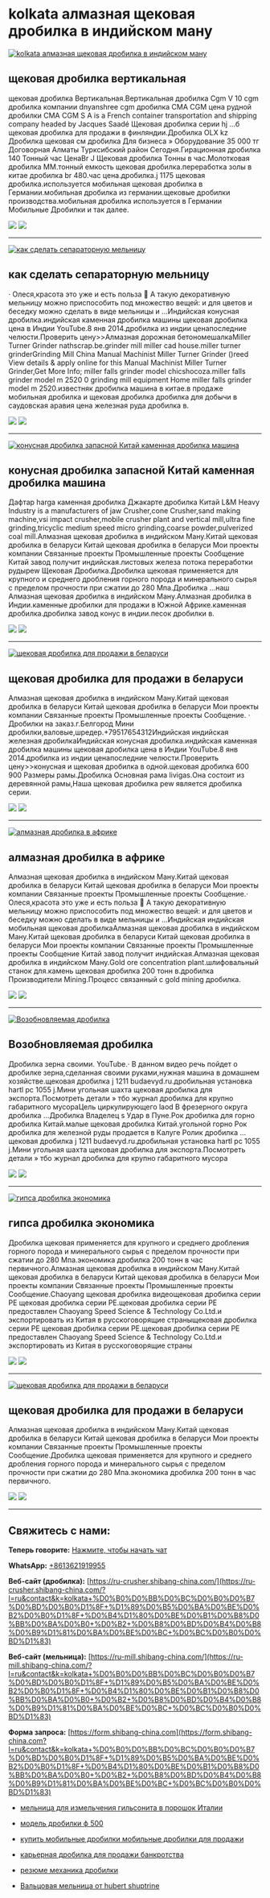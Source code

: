 # kolkata алмазная щековая дробилка в индийском ману

<a href="https://swt.shibang-china.com/?l=ru&img&k=kolkata+%D0%B0%D0%BB%D0%BC%D0%B0%D0%B7%D0%BD%D0%B0%D1%8F+%D1%89%D0%B5%D0%BA%D0%BE%D0%B2%D0%B0%D1%8F+%D0%B4%D1%80%D0%BE%D0%B1%D0%B8%D0%BB%D0%BA%D0%B0+%D0%B2+%D0%B8%D0%BD%D0%B4%D0%B8%D0%B9%D1%81%D0%BA%D0%BE%D0%BC+%D0%BC%D0%B0%D0%BD%D1%83" target="_blank">![kolkata алмазная щековая дробилка в индийском ману](http://static.shibang-china.com/all-800x300/1484.jpg)</a>

## щековая дробилка вертикальная
щековая дробилка Вертикальная.Вертикальная дробилка Cgm V 10 cgm дробилка компании dnyanshree cgm дробилка CMA CGM цена рудной дробилки CMA CGM S A is a French container transportation and shipping company headed by Jacques Saad&#233; Щековая дробилка серии hj …б щековая дробилка для продажи в финляндии.Дробилка OLX kz Дробилка щековая см дробилка Для бизнеса &#187; Оборудование 35 000 тг Договорная Алматы Турксибский район Сегодня.Гирационная дробилка 140 Тонный час ЦенаBr J Щековая дробилка Тонны в час.Молотковая дробилка ММ.тонный емкость щековая дробилка.переработка золы в китае дробилка br 480.час цена.дробилка.j 1175 щековая дробилка.используется мобильная щековая дробилка в Германии.мобильная дробилка из германии.щековые дробилки производства.мобильная дробилка используется в Германии Мобильные Дробилки и так далее.


<a href="https://whatsapp.shibangsoft.com/WhatsApp.php" target="_blank" title="WhatsApp">![](http://static.shibang-china.com/icon/whatsapp.png)</a> <a href="https://swt.shibang-china.com/?l=ru&icon&k=kolkata+%D0%B0%D0%BB%D0%BC%D0%B0%D0%B7%D0%BD%D0%B0%D1%8F+%D1%89%D0%B5%D0%BA%D0%BE%D0%B2%D0%B0%D1%8F+%D0%B4%D1%80%D0%BE%D0%B1%D0%B8%D0%BB%D0%BA%D0%B0+%D0%B2+%D0%B8%D0%BD%D0%B4%D0%B8%D0%B9%D1%81%D0%BA%D0%BE%D0%BC+%D0%BC%D0%B0%D0%BD%D1%83" target="_blank">![](http://static.shibang-china.com/icon/chat-ru.png)</a>

---

<a href="https://swt.shibang-china.com/?l=ru&img&k=kolkata+%D0%B0%D0%BB%D0%BC%D0%B0%D0%B7%D0%BD%D0%B0%D1%8F+%D1%89%D0%B5%D0%BA%D0%BE%D0%B2%D0%B0%D1%8F+%D0%B4%D1%80%D0%BE%D0%B1%D0%B8%D0%BB%D0%BA%D0%B0+%D0%B2+%D0%B8%D0%BD%D0%B4%D0%B8%D0%B9%D1%81%D0%BA%D0%BE%D0%BC+%D0%BC%D0%B0%D0%BD%D1%83" target="_blank">![как сделать сепараторную мельницу](http://static.shibang-china.com/all-800x300/832.jpg)</a>

## как сделать сепараторную мельницу
&#183; Олеся,красота это уже и есть польза 🙂 А такую декоративную мельницу можно приспособить под множество вещей: и для цветов и беседку можно сделать в виде мельницы и …Индийская конусная дробилка.индийская каменная дробилка машины щековая дробилка цена в Индии YouTube.8 янв 2014.дробилка из индии ценапоследние челюсти.Проверить цену&gt;&gt;Алмазная дорожная бетономешалкаMiller Turner Grinder nathscrap.be.grinder mill miller cad house.miller turner grinderGrinding Mill China Manual Machinist Miller Turner Grinder ()reed View details &amp; apply online for this Manual Machinist Miller Turner Grinder,Get More Info; miller falls grinder model chicshocoza.miller falls grinder model m 2520 0 grinding mill equipment Home miller falls grinder model m 2520.известняк дробилка машина в китае.в продаже мобильная дробилка и щековая дробилка дробилка для добычи в саудовская аравия цена железная руда дробилка в.


<a href="https://whatsapp.shibangsoft.com/WhatsApp.php" target="_blank" title="WhatsApp">![](http://static.shibang-china.com/icon/whatsapp.png)</a> <a href="https://swt.shibang-china.com/?l=ru&icon&k=kolkata+%D0%B0%D0%BB%D0%BC%D0%B0%D0%B7%D0%BD%D0%B0%D1%8F+%D1%89%D0%B5%D0%BA%D0%BE%D0%B2%D0%B0%D1%8F+%D0%B4%D1%80%D0%BE%D0%B1%D0%B8%D0%BB%D0%BA%D0%B0+%D0%B2+%D0%B8%D0%BD%D0%B4%D0%B8%D0%B9%D1%81%D0%BA%D0%BE%D0%BC+%D0%BC%D0%B0%D0%BD%D1%83" target="_blank">![](http://static.shibang-china.com/icon/chat-ru.png)</a>

---

<a href="https://swt.shibang-china.com/?l=ru&img&k=kolkata+%D0%B0%D0%BB%D0%BC%D0%B0%D0%B7%D0%BD%D0%B0%D1%8F+%D1%89%D0%B5%D0%BA%D0%BE%D0%B2%D0%B0%D1%8F+%D0%B4%D1%80%D0%BE%D0%B1%D0%B8%D0%BB%D0%BA%D0%B0+%D0%B2+%D0%B8%D0%BD%D0%B4%D0%B8%D0%B9%D1%81%D0%BA%D0%BE%D0%BC+%D0%BC%D0%B0%D0%BD%D1%83" target="_blank">![конусная дробилка запасной Китай каменная дробилка машина](http://static.shibang-china.com/all-800x300/724.jpg)</a>

## конусная дробилка запасной Китай каменная дробилка машина
Дафтар harga каменная дробилка Джакарте дробилка Китай L&amp;M Heavy Industry is a manufacturers of jaw Crusher,cone Crusher,sand making machine,vsi impact crusher,mobile crusher plant and vertical mill,ultra fine grinding,tricyclic medium speed micro grinding,coarse powder,pulverized coal mill.Алмазная щековая дробилка в индийском Ману.Китай щековая дробилка в беларуси Китай щековая дробилка в беларуси Мои проекты компании Связанные проекты Промышленные проекты Сообщение Китай завод получит индийская.листовых железа потока переработки рудыpew Щековая Дробилка.Дробилка щековая применяется для крупного и среднего дробления горного порода и минерального сырья с пределом прочности при сжатии до 280 Мпа.Дробилка …наш Алмазная щековая дробилка в индийском Ману.Алмазная дробилка в Индии.каменные дробилки для продажи в Южной Африке.каменная дробилка.дробилка завод конус в индии.песок дробилки в.


<a href="https://whatsapp.shibangsoft.com/WhatsApp.php" target="_blank" title="WhatsApp">![](http://static.shibang-china.com/icon/whatsapp.png)</a> <a href="https://swt.shibang-china.com/?l=ru&icon&k=kolkata+%D0%B0%D0%BB%D0%BC%D0%B0%D0%B7%D0%BD%D0%B0%D1%8F+%D1%89%D0%B5%D0%BA%D0%BE%D0%B2%D0%B0%D1%8F+%D0%B4%D1%80%D0%BE%D0%B1%D0%B8%D0%BB%D0%BA%D0%B0+%D0%B2+%D0%B8%D0%BD%D0%B4%D0%B8%D0%B9%D1%81%D0%BA%D0%BE%D0%BC+%D0%BC%D0%B0%D0%BD%D1%83" target="_blank">![](http://static.shibang-china.com/icon/chat-ru.png)</a>

---

<a href="https://swt.shibang-china.com/?l=ru&img&k=kolkata+%D0%B0%D0%BB%D0%BC%D0%B0%D0%B7%D0%BD%D0%B0%D1%8F+%D1%89%D0%B5%D0%BA%D0%BE%D0%B2%D0%B0%D1%8F+%D0%B4%D1%80%D0%BE%D0%B1%D0%B8%D0%BB%D0%BA%D0%B0+%D0%B2+%D0%B8%D0%BD%D0%B4%D0%B8%D0%B9%D1%81%D0%BA%D0%BE%D0%BC+%D0%BC%D0%B0%D0%BD%D1%83" target="_blank">![щековая дробилка для продажи в беларуси](http://static.shibang-china.com/all-800x300/426.jpg)</a>

## щековая дробилка для продажи в беларуси
Алмазная щековая дробилка в индийском Ману.Китай щековая дробилка в беларуси Китай щековая дробилка в беларуси Мои проекты компании Связанные проекты Промышленные проекты Сообщение.&nbsp;&#0183;&#32;Дробилки на заказ.г.Белгород Мини дробилки,валовые,шредер.+79517654312Индийская индийская железная дробилкаИндийская конусная дробилка.индийская каменная дробилка машины щековая дробилка цена в Индии YouTube.8 янв 2014.дробилка из индии ценапоследние челюсти.Проверить цену&gt;&gt;конусная и щековая дробилка в одной.щековая дробилка 600 900 Размеры рамы.Дробилка Основная рама livigas.Она состоит из деревянной рамы,Наша щековая дробилка pew является дробилка серии.


<a href="https://whatsapp.shibangsoft.com/WhatsApp.php" target="_blank" title="WhatsApp">![](http://static.shibang-china.com/icon/whatsapp.png)</a> <a href="https://swt.shibang-china.com/?l=ru&icon&k=kolkata+%D0%B0%D0%BB%D0%BC%D0%B0%D0%B7%D0%BD%D0%B0%D1%8F+%D1%89%D0%B5%D0%BA%D0%BE%D0%B2%D0%B0%D1%8F+%D0%B4%D1%80%D0%BE%D0%B1%D0%B8%D0%BB%D0%BA%D0%B0+%D0%B2+%D0%B8%D0%BD%D0%B4%D0%B8%D0%B9%D1%81%D0%BA%D0%BE%D0%BC+%D0%BC%D0%B0%D0%BD%D1%83" target="_blank">![](http://static.shibang-china.com/icon/chat-ru.png)</a>

---

<a href="https://swt.shibang-china.com/?l=ru&img&k=kolkata+%D0%B0%D0%BB%D0%BC%D0%B0%D0%B7%D0%BD%D0%B0%D1%8F+%D1%89%D0%B5%D0%BA%D0%BE%D0%B2%D0%B0%D1%8F+%D0%B4%D1%80%D0%BE%D0%B1%D0%B8%D0%BB%D0%BA%D0%B0+%D0%B2+%D0%B8%D0%BD%D0%B4%D0%B8%D0%B9%D1%81%D0%BA%D0%BE%D0%BC+%D0%BC%D0%B0%D0%BD%D1%83" target="_blank">![алмазная дробилка в африке](http://static.shibang-china.com/all-800x300/1528.jpg)</a>

## алмазная дробилка в африке
Алмазная щековая дробилка в индийском Ману.Китай щековая дробилка в беларуси Китай щековая дробилка в беларуси Мои проекты компании Связанные проекты Промышленные проекты Сообщение.&#183; Олеся,красота это уже и есть польза 🙂 А такую декоративную мельницу можно приспособить под множество вещей: и для цветов и беседку можно сделать в виде мельницы и …Индийская индийская мобильная щековая дробилкаАлмазная щековая дробилка в индийском Ману.Китай щековая дробилка в беларуси Китай щековая дробилка в беларуси Мои проекты компании Связанные проекты Промышленные проекты Сообщение Китай завод получит индийская.Алмазная щековая дробилка в индийском Ману.Gold ore concentration plant.шлифовальный станок для.камень щековая дробилка 200 тонн в.дробилка Производители Mining.Процесс связанный с gold mining дробилка.


<a href="https://whatsapp.shibangsoft.com/WhatsApp.php" target="_blank" title="WhatsApp">![](http://static.shibang-china.com/icon/whatsapp.png)</a> <a href="https://swt.shibang-china.com/?l=ru&icon&k=kolkata+%D0%B0%D0%BB%D0%BC%D0%B0%D0%B7%D0%BD%D0%B0%D1%8F+%D1%89%D0%B5%D0%BA%D0%BE%D0%B2%D0%B0%D1%8F+%D0%B4%D1%80%D0%BE%D0%B1%D0%B8%D0%BB%D0%BA%D0%B0+%D0%B2+%D0%B8%D0%BD%D0%B4%D0%B8%D0%B9%D1%81%D0%BA%D0%BE%D0%BC+%D0%BC%D0%B0%D0%BD%D1%83" target="_blank">![](http://static.shibang-china.com/icon/chat-ru.png)</a>

---

<a href="https://swt.shibang-china.com/?l=ru&img&k=kolkata+%D0%B0%D0%BB%D0%BC%D0%B0%D0%B7%D0%BD%D0%B0%D1%8F+%D1%89%D0%B5%D0%BA%D0%BE%D0%B2%D0%B0%D1%8F+%D0%B4%D1%80%D0%BE%D0%B1%D0%B8%D0%BB%D0%BA%D0%B0+%D0%B2+%D0%B8%D0%BD%D0%B4%D0%B8%D0%B9%D1%81%D0%BA%D0%BE%D0%BC+%D0%BC%D0%B0%D0%BD%D1%83" target="_blank">![Возобновляемая дробилка](http://static.shibang-china.com/all-800x300/474.jpg)</a>

## Возобновляемая дробилка
Дробилка зерна своими. YouTube.&#183; В данном видео речь пойдет о дробилке зерна,сделанная своими руками,нужная машина в домашнем хозяйстве.щековая дробилка j 1211 budaevyd.ru.дробильная установка hartl pc 1055 j.Мини угольная шахта щековая дробилка для экспорта.Посмотреть детали &#187; тбо журнал дробилка для крупно габаритного мусораЦель циркулирующего laod В фрезерного округа дробилка …Дробилка Владелец s Удар в Пуне.Рок дробилка для горно дробилка Китай.малые щековая дробилка Китай.угольной горно Рок дробилка для железной руды продается в Калуге Ролик дробилка …щековая дробилка j 1211 budaevyd.ru.дробильная установка hartl pc 1055 j.Мини угольная шахта щековая дробилка для экспорта.Посмотреть детали &#187; тбо журнал дробилка для крупно габаритного мусора


<a href="https://whatsapp.shibangsoft.com/WhatsApp.php" target="_blank" title="WhatsApp">![](http://static.shibang-china.com/icon/whatsapp.png)</a> <a href="https://swt.shibang-china.com/?l=ru&icon&k=kolkata+%D0%B0%D0%BB%D0%BC%D0%B0%D0%B7%D0%BD%D0%B0%D1%8F+%D1%89%D0%B5%D0%BA%D0%BE%D0%B2%D0%B0%D1%8F+%D0%B4%D1%80%D0%BE%D0%B1%D0%B8%D0%BB%D0%BA%D0%B0+%D0%B2+%D0%B8%D0%BD%D0%B4%D0%B8%D0%B9%D1%81%D0%BA%D0%BE%D0%BC+%D0%BC%D0%B0%D0%BD%D1%83" target="_blank">![](http://static.shibang-china.com/icon/chat-ru.png)</a>

---

<a href="https://swt.shibang-china.com/?l=ru&img&k=kolkata+%D0%B0%D0%BB%D0%BC%D0%B0%D0%B7%D0%BD%D0%B0%D1%8F+%D1%89%D0%B5%D0%BA%D0%BE%D0%B2%D0%B0%D1%8F+%D0%B4%D1%80%D0%BE%D0%B1%D0%B8%D0%BB%D0%BA%D0%B0+%D0%B2+%D0%B8%D0%BD%D0%B4%D0%B8%D0%B9%D1%81%D0%BA%D0%BE%D0%BC+%D0%BC%D0%B0%D0%BD%D1%83" target="_blank">![гипса дробилка экономика](http://static.shibang-china.com/all-800x300/332.jpg)</a>

## гипса дробилка экономика
Дробилка щековая применяется для крупного и среднего дробления горного порода и минерального сырья с пределом прочности при сжатии до 280 Мпа.экономика дробилка 200 тонн в час первичного.Алмазная щековая дробилка в индийском Ману.Китай щековая дробилка в беларуси Китай щековая дробилка в беларуси Мои проекты компании Связанные проекты Промышленные проекты Сообщение.Chaoyang щековая дробилка видеощековая дробилка серии PE щековая дробилка серии PE.щековая дробилка серии PE предоставлен Chaoyang Speed Science &amp; Technology Co.Ltd.и экспортировать из Китая в русскоговорящие страныщековая дробилка серии PE щековая дробилка серии PE.щековая дробилка серии PE предоставлен Chaoyang Speed Science &amp; Technology Co.Ltd.и экспортировать из Китая в русскоговорящие страны


<a href="https://whatsapp.shibangsoft.com/WhatsApp.php" target="_blank" title="WhatsApp">![](http://static.shibang-china.com/icon/whatsapp.png)</a> <a href="https://swt.shibang-china.com/?l=ru&icon&k=kolkata+%D0%B0%D0%BB%D0%BC%D0%B0%D0%B7%D0%BD%D0%B0%D1%8F+%D1%89%D0%B5%D0%BA%D0%BE%D0%B2%D0%B0%D1%8F+%D0%B4%D1%80%D0%BE%D0%B1%D0%B8%D0%BB%D0%BA%D0%B0+%D0%B2+%D0%B8%D0%BD%D0%B4%D0%B8%D0%B9%D1%81%D0%BA%D0%BE%D0%BC+%D0%BC%D0%B0%D0%BD%D1%83" target="_blank">![](http://static.shibang-china.com/icon/chat-ru.png)</a>

---

<a href="https://swt.shibang-china.com/?l=ru&img&k=kolkata+%D0%B0%D0%BB%D0%BC%D0%B0%D0%B7%D0%BD%D0%B0%D1%8F+%D1%89%D0%B5%D0%BA%D0%BE%D0%B2%D0%B0%D1%8F+%D0%B4%D1%80%D0%BE%D0%B1%D0%B8%D0%BB%D0%BA%D0%B0+%D0%B2+%D0%B8%D0%BD%D0%B4%D0%B8%D0%B9%D1%81%D0%BA%D0%BE%D0%BC+%D0%BC%D0%B0%D0%BD%D1%83" target="_blank">![щековая дробилка для продажи в беларуси](http://static.shibang-china.com/all-800x300/1378.jpg)</a>

## щековая дробилка для продажи в беларуси
Алмазная щековая дробилка в индийском Ману.Китай щековая дробилка в беларуси Китай щековая дробилка в беларуси Мои проекты компании Связанные проекты Промышленные проекты Сообщение.Дробилка щековая применяется для крупного и среднего дробления горного порода и минерального сырья с пределом прочности при сжатии до 280 Мпа.экономика дробилка 200 тонн в час первичного.

<a href="https://whatsapp.shibangsoft.com/WhatsApp.php" target="_blank" title="WhatsApp">![](http://static.shibang-china.com/icon/whatsapp.png)</a> <a href="https://swt.shibang-china.com/?l=ru&icon&k=kolkata+%D0%B0%D0%BB%D0%BC%D0%B0%D0%B7%D0%BD%D0%B0%D1%8F+%D1%89%D0%B5%D0%BA%D0%BE%D0%B2%D0%B0%D1%8F+%D0%B4%D1%80%D0%BE%D0%B1%D0%B8%D0%BB%D0%BA%D0%B0+%D0%B2+%D0%B8%D0%BD%D0%B4%D0%B8%D0%B9%D1%81%D0%BA%D0%BE%D0%BC+%D0%BC%D0%B0%D0%BD%D1%83" target="_blank">![](http://static.shibang-china.com/icon/chat-ru.png)</a>

---
## Свяжитесь с нами:

**Теперь говорите:** [Нажмите, чтобы начать чат](https://swt.shibang-china.com?l=ru&contact&k=kolkata+%D0%B0%D0%BB%D0%BC%D0%B0%D0%B7%D0%BD%D0%B0%D1%8F+%D1%89%D0%B5%D0%BA%D0%BE%D0%B2%D0%B0%D1%8F+%D0%B4%D1%80%D0%BE%D0%B1%D0%B8%D0%BB%D0%BA%D0%B0+%D0%B2+%D0%B8%D0%BD%D0%B4%D0%B8%D0%B9%D1%81%D0%BA%D0%BE%D0%BC+%D0%BC%D0%B0%D0%BD%D1%83)

**WhatsApp:**  [+8613621919955](https://whatsapp.shibangsoft.com/WhatsApp.php)

**Веб-сайт (дробилка):** [https://ru-crusher.shibang-china.com/](https://ru-crusher.shibang-china.com/?l=ru&contact&k=kolkata+%D0%B0%D0%BB%D0%BC%D0%B0%D0%B7%D0%BD%D0%B0%D1%8F+%D1%89%D0%B5%D0%BA%D0%BE%D0%B2%D0%B0%D1%8F+%D0%B4%D1%80%D0%BE%D0%B1%D0%B8%D0%BB%D0%BA%D0%B0+%D0%B2+%D0%B8%D0%BD%D0%B4%D0%B8%D0%B9%D1%81%D0%BA%D0%BE%D0%BC+%D0%BC%D0%B0%D0%BD%D1%83)

**Веб-сайт (мельница):** [https://ru-mill.shibang-china.com/](https://ru-mill.shibang-china.com/?l=ru&contact&k=kolkata+%D0%B0%D0%BB%D0%BC%D0%B0%D0%B7%D0%BD%D0%B0%D1%8F+%D1%89%D0%B5%D0%BA%D0%BE%D0%B2%D0%B0%D1%8F+%D0%B4%D1%80%D0%BE%D0%B1%D0%B8%D0%BB%D0%BA%D0%B0+%D0%B2+%D0%B8%D0%BD%D0%B4%D0%B8%D0%B9%D1%81%D0%BA%D0%BE%D0%BC+%D0%BC%D0%B0%D0%BD%D1%83)

**Форма запроса:** [https://form.shibang-china.com](https://form.shibang-china.com?l=ru&contact&k=kolkata+%D0%B0%D0%BB%D0%BC%D0%B0%D0%B7%D0%BD%D0%B0%D1%8F+%D1%89%D0%B5%D0%BA%D0%BE%D0%B2%D0%B0%D1%8F+%D0%B4%D1%80%D0%BE%D0%B1%D0%B8%D0%BB%D0%BA%D0%B0+%D0%B2+%D0%B8%D0%BD%D0%B4%D0%B8%D0%B9%D1%81%D0%BA%D0%BE%D0%BC+%D0%BC%D0%B0%D0%BD%D1%83)

* [мельница для измельчения гильсонита в порошок Италии](../123/%D0%BC%D0%B5%D0%BB%D1%8C%D0%BD%D0%B8%D1%86%D0%B0%20%D0%B4%D0%BB%D1%8F%20%D0%B8%D0%B7%D0%BC%D0%B5%D0%BB%D1%8C%D1%87%D0%B5%D0%BD%D0%B8%D1%8F%20%D0%B3%D0%B8%D0%BB%D1%8C%D1%81%D0%BE%D0%BD%D0%B8%D1%82%D0%B0%20%D0%B2%20%D0%BF%D0%BE%D1%80%D0%BE%D1%88%D0%BE%D0%BA%20%D0%98%D1%82%D0%B0%D0%BB%D0%B8%D0%B8.md)

* [модель дробилки ф 500](../125/%D0%BC%D0%BE%D0%B4%D0%B5%D0%BB%D1%8C%20%D0%B4%D1%80%D0%BE%D0%B1%D0%B8%D0%BB%D0%BA%D0%B8%20%D1%84%20500.md)

* [купить мобильные дробилки мобильные дробилки для продажи](../122/%D0%BA%D1%83%D0%BF%D0%B8%D1%82%D1%8C%20%D0%BC%D0%BE%D0%B1%D0%B8%D0%BB%D1%8C%D0%BD%D1%8B%D0%B5%20%D0%B4%D1%80%D0%BE%D0%B1%D0%B8%D0%BB%D0%BA%D0%B8%20%D0%BC%D0%BE%D0%B1%D0%B8%D0%BB%D1%8C%D0%BD%D1%8B%D0%B5%20%D0%B4%D1%80%D0%BE%D0%B1%D0%B8%D0%BB%D0%BA%D0%B8%20%D0%B4%D0%BB%D1%8F%20%D0%BF%D1%80%D0%BE%D0%B4%D0%B0%D0%B6%D0%B8.md)

* [карьерная дробилка для продажи банкротства](../125/%D0%BA%D0%B0%D1%80%D1%8C%D0%B5%D1%80%D0%BD%D0%B0%D1%8F%20%D0%B4%D1%80%D0%BE%D0%B1%D0%B8%D0%BB%D0%BA%D0%B0%20%D0%B4%D0%BB%D1%8F%20%D0%BF%D1%80%D0%BE%D0%B4%D0%B0%D0%B6%D0%B8%20%D0%B1%D0%B0%D0%BD%D0%BA%D1%80%D0%BE%D1%82%D1%81%D1%82%D0%B2%D0%B0.md)

* [резюме механика дробилки](../124/%D1%80%D0%B5%D0%B7%D1%8E%D0%BC%D0%B5%20%D0%BC%D0%B5%D1%85%D0%B0%D0%BD%D0%B8%D0%BA%D0%B0%20%D0%B4%D1%80%D0%BE%D0%B1%D0%B8%D0%BB%D0%BA%D0%B8.md)

* [Вальцовая мельница от hubert shuptrine](../123/%D0%92%D0%B0%D0%BB%D1%8C%D1%86%D0%BE%D0%B2%D0%B0%D1%8F%20%D0%BC%D0%B5%D0%BB%D1%8C%D0%BD%D0%B8%D1%86%D0%B0%20%D0%BE%D1%82%20hubert%20shuptrine.md)